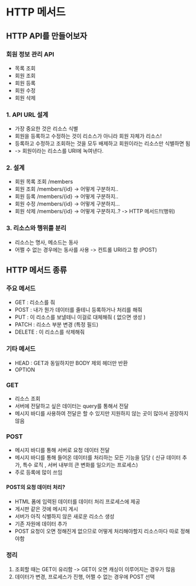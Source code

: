 # HTTP 메서드 
## HTTP API를 만들어보자 
### 회원 정보 관리 API 
* 목록 조회 
* 회원 조회 
* 회원 등록
* 회원 수정 
* 회원 삭제 

### 1. API URL 설계 
* 가장 중요한 것은 리소스 식별 
* 회원을 등록하고 수정하는 것이 리소스가 아니라 회원 자체가 리소스! 
* 등록하고 수정하고 조회하는 것을 모두 배제하고 회원이라는 리소스만 식별하면 됨 
* -> 회원이라는 리소스를 URI에 녹여낸다. 

### 2. 설계 
* 회원 목록 조회 /members 
* 회원 조회 /members/{id}  -> 어떻게 구분하지..
* 회원 등록 /members/{id}  -> 어떻게 구분하지..
* 회원 수정 /members/{id}  -> 어떻게 구분하지…
* 회원 삭제 /members/{id}  -> 어떻게 구분하지..?
-> HTTP 메서드!!(행위) 

### 3. 리소스와 행위를 분리 
* 리소스는 명사, 메소드는 동사 
* 어쩔 수 없는 경우에는 동사를 사용 -> 컨트롤 URI라고 함  (POST)


## HTTP 메서드 종류 
### 주요 메서드 
* GET : 리소스를 줘 
* POST : 내가 뭔가 데이터를 줄테니 등록하거나 처리를 해줘
* PUT : 이 리소스를 보낼테니 이걸로 대체해줘 ( 없으면 생성 )
* PATCH : 리소스 부분 변경 (특정 필드) 
* DELETE : 이 리소스를 삭제해줘 

### 기타 메서드 
* HEAD : GET과 동일하지만 BODY 제외 헤더만 반환 
* OPTION 

### GET 
* 리소스 조회 
* 서버에 전달하고 싶은 데이터는 query를 통해서 전달 
* 메시지 바디를 사용하여 전달은 할 수 있지만 지원하지 않는 곳이 많아서 권장하지 않음 

### POST 
* 메시지 바디를 통해 서버로 요청 데이터 전달 
* 메시지 바디를 통해 들어온 데이터를 처리하는 모든 기능을 담당 ( 신규 데이터 추가, 특수 로직 , 서버 내부의 큰 변화를 일으키는 프로세스) 
* 주로 등록에 많이 쓰임 

#### POST의 요청 데이터 처리? 
* HTML 폼에 입력된 데이터를 데이터 처리 프로세스에 제공 
* 게시판 같은 것에 메시지 게시 
* 서버가 아직 식별하지 않은 새로운 리소스 생성 
* 기존 자원에 데이터 추가 
* POST 요청이 오면 정해진게 없으므로 어떻게 처리해야할지 리소스마다 따로 정해야함 

### 정리 
1. 조회할 때는 GET이 유리함 -> GET이 오면 캐싱이 이루어지는 경우가 많음 
2. 데이터가 변경, 프로세스가 진행, 어쩔 수 없는 경우에 POST 선택 
